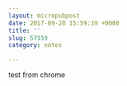 ```yaml
---
layout: micropubpost
date: 2017-09-28 15:59:19 +0000
title: ''
slug: 57559
category: notes

---
```

test from chrome
